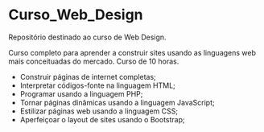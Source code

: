 # Curso_Web_Design
Repositório destinado ao curso de Web Design.

Curso completo para aprender a construir sites usando as linguagens web mais conceituadas do mercado. Curso de 10 horas.

- Construir páginas de internet completas;
- Interpretar códigos-fonte na linguagem HTML;
- Programar usando a linguagem PHP;
- Tornar páginas dinâmicas usando a linguagem JavaScript;
- Estilizar páginas web usando a linguagem CSS;
- Aperfeiçoar o layout de sites usando o Bootstrap;
